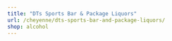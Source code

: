 ```yaml
---
title: "DTs Sports Bar & Package Liquors"
url: /cheyenne/dts-sports-bar-and-package-liquors/
shop: alcohol
---
```


